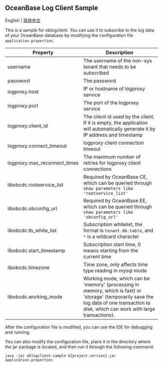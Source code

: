 OceanBase Log Client Sample
-------------------------

English | [简体中文](README_CN.md)

This is a sample for oblogclient. You can use it to subscribe to the log data of your OceanBase database by modifying the configuration file `application.properties`.

| Property                     | Description                                                                                                                                                                                |
|------------------------------|--------------------------------------------------------------------------------------------------------------------------------------------------------------------------------------------|
| username                     | The username of the non-sys tenant that needs to be subscribed                                                                                                                             |
| password                     | The password                                                                                                                                                                               |
| logproxy.host                | IP or hostname of logproxy service                                                                                                                                                         |
| logproxy.port                | The port of the logproxy service                                                                                                                                                           |
| logproxy.client_id           | The client id used by the client. If it is empty, the application will automatically generate it by IP address and timestamp                                                               |
| logproxy.connect_timeout     | logproxy client connection timeout                                                                                                                                                         |
| logproxy.max_reconnect_times | The maximum number of retries for logproxy client connections                                                                                                                              |
| libobcdc.rootservice_list    | Required by OceanBase CE, which can be queried through `show parameters like 'rootservice_list'`                                                                                           |
| libobcdc.obconfig_url        | Required by OceanBase EE, which can be queried through `show parameters like 'obconfig_url'`                                                                                               |
| libobcdc.tb_white_list       | Subscription whitelist, the format is `tenant.db.table`, and `*` is a wildcard character                                                                                                   |
| libobcdc.start_timestamp     | Subscription start time, 0 means starting from the current time                                                                                                                            |
| libobcdc.timezone            | Time zone, only affects time type reading in mysql mode                                                                                                                                    |
| libobcdc.working_mode        | Working mode, which can be 'memory' (processing in memory, which is fast) or 'storage' (temporarily save the log data of one transaction to disk, which can work with large transactions). |

After the configuration file is modified, you can use the IDE for debugging and running.

You can also modify the configuration file, place it in the directory where the jar package is located, and then run it through the following command:

```shell
java -jar oblogclient-sample-${project.version}.jar application.properties
```
